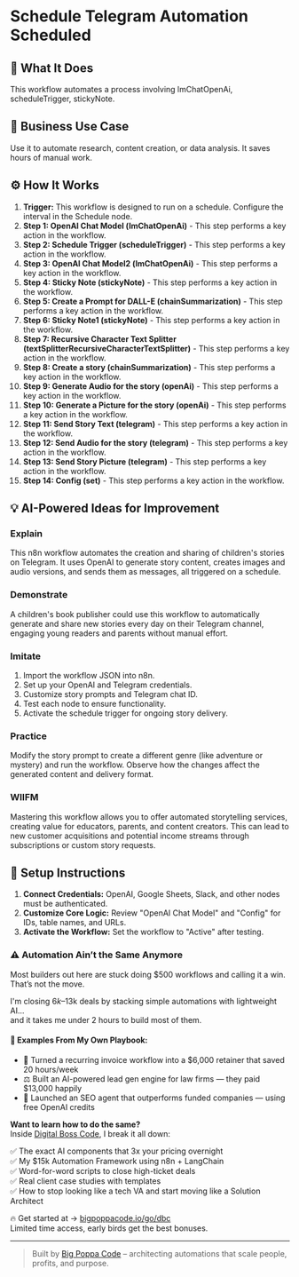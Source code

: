 # Schedule Telegram Automation Scheduled

## 🚀 What It Does
This workflow automates a process involving lmChatOpenAi, scheduleTrigger, stickyNote.

## 💼 Business Use Case
Use it to automate research, content creation, or data analysis. It saves hours of manual work.

## ⚙️ How It Works
1.  **Trigger:** This workflow is designed to run on a schedule. Configure the interval in the Schedule node.
2. **Step 1: OpenAI Chat Model (lmChatOpenAi)** - This step performs a key action in the workflow.
3. **Step 2: Schedule Trigger (scheduleTrigger)** - This step performs a key action in the workflow.
4. **Step 3: OpenAI Chat Model2 (lmChatOpenAi)** - This step performs a key action in the workflow.
5. **Step 4: Sticky Note (stickyNote)** - This step performs a key action in the workflow.
6. **Step 5: Create a Prompt for DALL-E (chainSummarization)** - This step performs a key action in the workflow.
7. **Step 6: Sticky Note1 (stickyNote)** - This step performs a key action in the workflow.
8. **Step 7: Recursive Character Text Splitter (textSplitterRecursiveCharacterTextSplitter)** - This step performs a key action in the workflow.
9. **Step 8: Create a story (chainSummarization)** - This step performs a key action in the workflow.
10. **Step 9: Generate Audio for the story (openAi)** - This step performs a key action in the workflow.
11. **Step 10: Generate a Picture for the story (openAi)** - This step performs a key action in the workflow.
12. **Step 11: Send Story Text (telegram)** - This step performs a key action in the workflow.
13. **Step 12: Send Audio for the story (telegram)** - This step performs a key action in the workflow.
14. **Step 13: Send Story Picture (telegram)** - This step performs a key action in the workflow.
15. **Step 14: Config (set)** - This step performs a key action in the workflow.

## 💡 AI-Powered Ideas for Improvement
### Explain
This n8n workflow automates the creation and sharing of children's stories on Telegram. It uses OpenAI to generate story content, creates images and audio versions, and sends them as messages, all triggered on a schedule.

### Demonstrate
A children's book publisher could use this workflow to automatically generate and share new stories every day on their Telegram channel, engaging young readers and parents without manual effort.

### Imitate
1. Import the workflow JSON into n8n.
2. Set up your OpenAI and Telegram credentials.
3. Customize story prompts and Telegram chat ID.
4. Test each node to ensure functionality.
5. Activate the schedule trigger for ongoing story delivery.

### Practice
Modify the story prompt to create a different genre (like adventure or mystery) and run the workflow. Observe how the changes affect the generated content and delivery format.

### WIIFM
Mastering this workflow allows you to offer automated storytelling services, creating value for educators, parents, and content creators. This can lead to new customer acquisitions and potential income streams through subscriptions or custom story requests.

## 🔧 Setup Instructions
1. **Connect Credentials:** OpenAI, Google Sheets, Slack, and other nodes must be authenticated.
2. **Customize Core Logic:** Review "OpenAI Chat Model" and "Config" for IDs, table names, and URLs.
3. **Activate the Workflow:** Set the workflow to "Active" after testing.

### ⚠️ Automation Ain’t the Same Anymore

Most builders out here are stuck doing $500 workflows and calling it a win.  
That’s not the move.  

I'm closing $6k–$13k deals by stacking simple automations with lightweight AI...  
and it takes me under 2 hours to build most of them.

#### 🧠 Examples From My Own Playbook:
- 🔁 Turned a recurring invoice workflow into a $6,000 retainer that saved 20 hours/week  
- ⚖️ Built an AI-powered lead gen engine for law firms — they paid $13,000 happily  
- 🚀 Launched an SEO agent that outperforms funded companies — using free OpenAI credits  

**Want to learn how to do the same?**  
Inside [Digital Boss Code](https://bigpoppacode.io/go/dbc), I break it all down:

✅ The exact AI components that 3x your pricing overnight  
✅ My $15k Automation Framework using n8n + LangChain  
✅ Word-for-word scripts to close high-ticket deals  
✅ Real client case studies with templates  
✅ How to stop looking like a tech VA and start moving like a Solution Architect  

🔥 Get started at → [bigpoppacode.io/go/dbc](https://bigpoppacode.io/go/dbc)  
Limited time access, early birds get the best bonuses.

---
> Built by [Big Poppa Code](https://bigpoppacode.io) – architecting automations that scale people, profits, and purpose.
